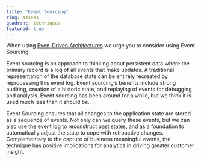 ```yaml
---
title: "Event Sourcing"
ring: assess
quadrant: techniques
featured: true
---
```


When using <a href="event-driven-architecture.html">Even-Driven Architectures</a> we urge you to consider using Event Sourcing.

Event sourcing is an approach to thinking about persistent data where the primary record is a log of
all events that make updates. A traditional representation of the database state can be entirely
recreated by reprocessing this event log. Event sourcing’s benefits include strong auditing,
creation of a historic state, and replaying of events for debugging and analysis. Event sourcing has
been around for a while, but we think it is used much less than it should be.

Event Sourcing ensures that all changes to the application state are stored as a sequence of events.
Not only can we query these events, but we can also use the event log to reconstruct past states,
and as a foundation to automatically adjust the state to cope with retroactive changes.
Complementary to the capture of business meaningful events, the technique has positive implications
for analytics in driving greater customer insight.